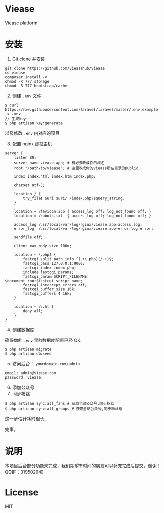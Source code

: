 # Viease

Viease platform

# 安装

1. Git clone 并安装
```shell
git clone https://github.com/vieasehub/viease
cd viease
composer install -v
chmod -R 777 storage
chmod -R 777 bootstrap/cache
```

2. 创建 `.env` 文件

```shell
$ curl https://raw.githubusercontent.com/laravel/laravel/master/.env.example -o .env
// 生成key
$ php artisan key:generate
```

以及修改 `.env` 内对应的项目

3. 配置 nginx 虚拟主机

```
server {
    listen 80;
    server_name viease.app; # 有必要改成你的域名
    root "/path/to/viease"; # 这里改成你的viease所在目录的public

    index index.html index.htm index.php;

    charset utf-8;

    location / {
        try_files $uri $uri/ /index.php?$query_string;
    }

    location = /favicon.ico { access_log off; log_not_found off; }
    location = /robots.txt  { access_log off; log_not_found off; }

    access_log /usr/local/var/log/nginx/viease.app-access.log;
    error_log  /usr/local/var/log/nginx/viease.app-error.log error;

    sendfile off;

    client_max_body_size 100m;

    location ~ \.php$ {
        fastcgi_split_path_info ^(.+\.php)(/.+)$;
        fastcgi_pass 127.0.0.1:9000;
        fastcgi_index index.php;
        include fastcgi_params;
        fastcgi_param SCRIPT_FILENAME $document_root$fastcgi_script_name;
        fastcgi_intercept_errors off;
        fastcgi_buffer_size 16k;
        fastcgi_buffers 4 16k;
    }

    location ~ /\.ht {
        deny all;
    }
}
```
4. 创建数据库

确保你的 `.env` 里的数据库配置已经 OK.

```shell
$ php artisan migrate
$ php artisan db:seed
```

5. 访问后台： `yourdomain.com/admin`

```
email: admin@viease.com
password: viease
```

6. 添加公众号
7. 同步粉丝

```shell
$ php artisan sync:all_fans # 获取全部公众号,同步粉丝
$ php artisan sync:all_groups # 获取全部公众号,同步粉丝组
```
这一步估计耗时很长...

完事。

# 说明
本项目后台部分功能未完成，我们期望有时间的朋友可以补充完成后提交，谢谢！QQ群：319502940

# License

MIT